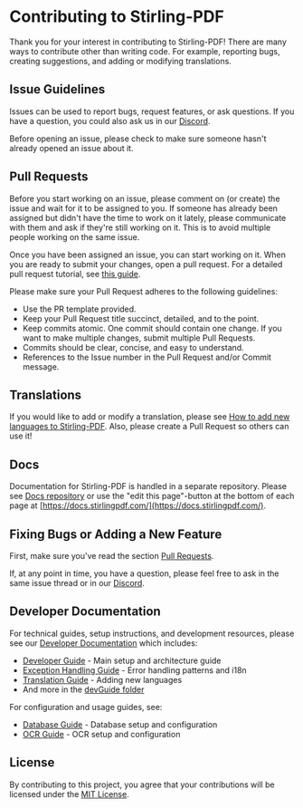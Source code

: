 # Contributing to Stirling-PDF

Thank you for your interest in contributing to Stirling-PDF! There are many ways to contribute other than writing code. For example, reporting bugs, creating suggestions, and adding or modifying translations.

## Issue Guidelines

Issues can be used to report bugs, request features, or ask questions. If you have a question, you could also ask us in our [Discord](https://discord.gg/FJUSXUSYec).

Before opening an issue, please check to make sure someone hasn't already opened an issue about it.

## Pull Requests

Before you start working on an issue, please comment on (or create) the issue and wait for it to be assigned to you. If someone has already been assigned but didn't have the time to work on it lately, please communicate with them and ask if they're still working on it. This is to avoid multiple people working on the same issue.

Once you have been assigned an issue, you can start working on it. When you are ready to submit your changes, open a pull request.
For a detailed pull request tutorial, see [this guide](https://www.digitalocean.com/community/tutorials/how-to-create-a-pull-request-on-github).

Please make sure your Pull Request adheres to the following guidelines:

- Use the PR template provided.
- Keep your Pull Request title succinct, detailed, and to the point.
- Keep commits atomic. One commit should contain one change. If you want to make multiple changes, submit multiple Pull Requests.
- Commits should be clear, concise, and easy to understand.
- References to the Issue number in the Pull Request and/or Commit message.

## Translations

If you would like to add or modify a translation, please see [How to add new languages to Stirling-PDF](devGuide/HowToAddNewLanguage.md). Also, please create a Pull Request so others can use it!

## Docs

Documentation for Stirling-PDF is handled in a separate repository. Please see [Docs repository](https://github.com/Stirling-Tools/Stirling-Tools.github.io) or use the "edit this page"-button at the bottom of each page at [https://docs.stirlingpdf.com/](https://docs.stirlingpdf.com/).

## Fixing Bugs or Adding a New Feature

First, make sure you've read the section [Pull Requests](#pull-requests).

If, at any point in time, you have a question, please feel free to ask in the same issue thread or in our [Discord](https://discord.gg/FJUSXUSYec).

## Developer Documentation

For technical guides, setup instructions, and development resources, please see our [Developer Documentation](devGuide/) which includes:

- [Developer Guide](devGuide/DeveloperGuide.md) - Main setup and architecture guide
- [Exception Handling Guide](devGuide/EXCEPTION_HANDLING_GUIDE.md) - Error handling patterns and i18n
- [Translation Guide](devGuide/HowToAddNewLanguage.md) - Adding new languages
- And more in the [devGuide folder](devGuide/)

For configuration and usage guides, see:
- [Database Guide](DATABASE.md) - Database setup and configuration
- [OCR Guide](HowToUseOCR.md) - OCR setup and configuration

## License

By contributing to this project, you agree that your contributions will be licensed under the [MIT License](LICENSE).
